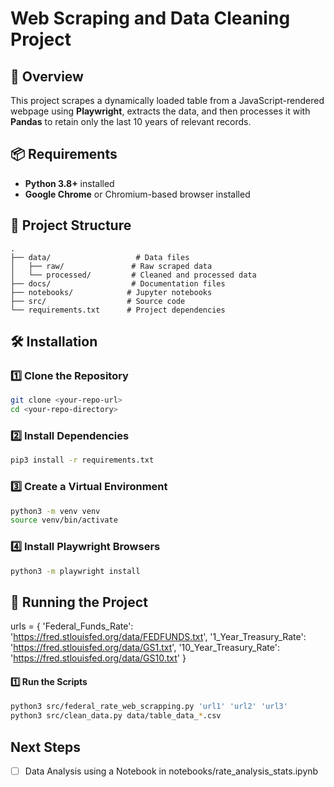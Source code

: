 # Web Scraping and Data Cleaning Project

## 📌 Overview
This project scrapes a dynamically loaded table from a JavaScript-rendered webpage using **Playwright**, extracts the data, and then processes it with **Pandas** to retain only the last 10 years of relevant records.

## 📦 Requirements
- **Python 3.8+** installed
- **Google Chrome** or Chromium-based browser installed

## 📁 Project Structure
```
.
├── data/                   # Data files
│   ├── raw/               # Raw scraped data
│   └── processed/         # Cleaned and processed data
├── docs/                  # Documentation files
├── notebooks/            # Jupyter notebooks
├── src/                  # Source code
└── requirements.txt      # Project dependencies
```

## 🛠 Installation

### 1️⃣ Clone the Repository
```bash
git clone <your-repo-url>
cd <your-repo-directory>
```

### 2️⃣ Install Dependencies
```bash
pip3 install -r requirements.txt
```

### 3️⃣ Create a Virtual Environment
```bash
python3 -m venv venv
source venv/bin/activate
```

### 4️⃣ Install Playwright Browsers
```bash
python3 -m playwright install
```

## 🚀 Running the Project

urls = {
    'Federal_Funds_Rate': 'https://fred.stlouisfed.org/data/FEDFUNDS.txt',
    '1_Year_Treasury_Rate': 'https://fred.stlouisfed.org/data/GS1.txt',
    '10_Year_Treasury_Rate': 'https://fred.stlouisfed.org/data/GS10.txt'
}

#### 1️⃣ Run the Scripts
```bash
python3 src/federal_rate_web_scrapping.py 'url1' 'url2' 'url3'
python3 src/clean_data.py data/table_data_*.csv
```

## Next Steps
- [ ] Data Analysis using a Notebook in notebooks/rate_analysis_stats.ipynb
